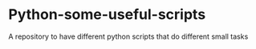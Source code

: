 # Python-some-useful-scripts
A repository to have different python scripts that do different small tasks
